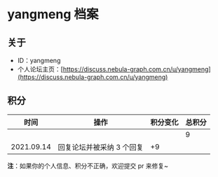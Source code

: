 # yangmeng 档案

## 关于

- ID：yangmeng
- 个人论坛主页：[https://discuss.nebula-graph.com.cn/u/yangmeng](https://discuss.nebula-graph.com.cn/u/yangmeng)

## 积分

| 时间 | 操作 | 积分变化 | 总积分  |
| --- | --- | --- | --- |
|  |  |  | 9 |
| 2021.09.14 | 回复论坛并被采纳 3 个回复 | +9 |  |

**注**：如果你的个人信息、积分不正确，欢迎提交 pr 来修复~